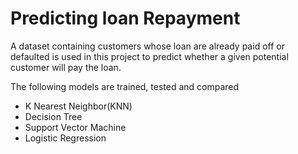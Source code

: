 # Predicting loan Repayment 
A dataset containing customers whose loan are already paid off or defaulted is used in this project to predict whether a given potential customer will pay the loan.


The following models are trained, tested and compared   
* K Nearest Neighbor(KNN)
* Decision Tree
* Support Vector Machine
* Logistic Regression
